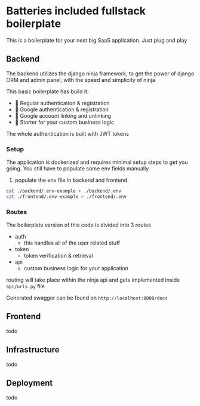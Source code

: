 # Batteries included fullstack boilerplate

This is a boilerplate for your next big SaaS application. Just plug and play

## Backend

The backend utilizes the django ninja framework, to get the power of django ORM and admin panel, with the speed and simplicity of ninja

This basic boilerplate has build it: 
* 📧  Regular authentication & registration
* 🚀  Google authentication & registration
* 🔗  Google account linking and unlinking
* 🔨  Starter for your custom business logic

The whole authentication is built with JWT tokens

### Setup


The application is dockerized and requires minimal setup steps to get you going. You still have to populate some env fields manually

1. populate the env file in backend and frontend

```sh
cat ./backend/.env-example > ./backend/.env
cat ./frontend/.env-example > ./frontend/.env
```
### Routes

The boilerplate version of this code is divided into 3 routes

* auth
    * this handles all of the user related stuff
* token
    * token verification & retrieval
* api
    * custom business logic for your application

routing will take place within the ninja api and gets implemented inside `api/urls.py` file

Generated swagger can be found on `http://localhost:8000/docs`

## Frontend
todo

## Infrastructure
todo

## Deployment
todo